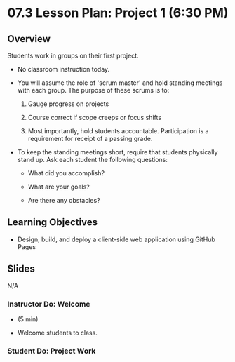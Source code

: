# 07.3 Lesson Plan: Project 1 (6:30 PM)

## Overview

Students work in groups on their first project.

- No classroom instruction today.

- You will assume the role of 'scrum master' and hold standing meetings with each group. The purpose of these scrums is to:

  1. Gauge progress on projects

  2. Course correct if scope creeps or focus shifts

  3. Most importantly, hold students accountable. Participation is a requirement for receipt of a passing grade.

- To keep the standing meetings short, require that students physically stand up. Ask each student the following questions:

  - What did you accomplish?

  - What are your goals?

  - Are there any obstacles?

## Learning Objectives

- Design, build, and deploy a client-side web application using GitHub Pages

## Slides

N/A

### Instructor Do: Welcome

 - (5 min)

* Welcome students to class.

### Student Do: Project Work

